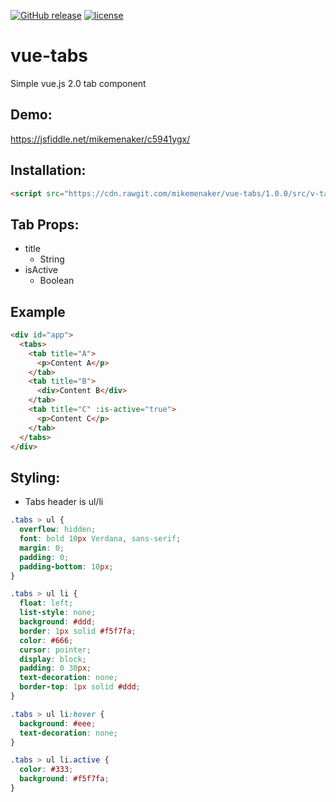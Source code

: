 [![GitHub release](https://img.shields.io/github/release/mikemenaker/vue-tabs.svg)]() [![license](https://img.shields.io/github/license/mikemenaker/vue-tabs.svg)]()

# vue-tabs
Simple vue.js 2.0 tab component

## Demo:

https://jsfiddle.net/mikemenaker/c5941ygx/

## Installation:

``` html
<script src="https://cdn.rawgit.com/mikemenaker/vue-tabs/1.0.0/src/v-tabs.js"></script>	
```

## Tab Props:
 - title
	 - String   	 
 - isActive
	 - Boolean	 
   
##  Example
```html
<div id="app">
  <tabs>
    <tab title="A">
      <p>Content A</p>
    </tab>
    <tab title="B">
      <div>Content B</div>
    </tab>
    <tab title="C" :is-active="true">
      <p>Content C</p>
    </tab>
  </tabs>
</div>
```

## Styling:
- Tabs header is ul/li

```css
.tabs > ul {
  overflow: hidden;
  font: bold 10px Verdana, sans-serif;
  margin: 0;
  padding: 0;
  padding-bottom: 10px;
}

.tabs > ul li {
  float: left;
  list-style: none;
  background: #ddd;
  border: 1px solid #f5f7fa;
  color: #666;
  cursor: pointer;
  display: block;
  padding: 0 30px;
  text-decoration: none;
  border-top: 1px solid #ddd;
}

.tabs > ul li:hover {
  background: #eee;
  text-decoration: none;
}

.tabs > ul li.active {
  color: #333;
  background: #f5f7fa;
}
```
